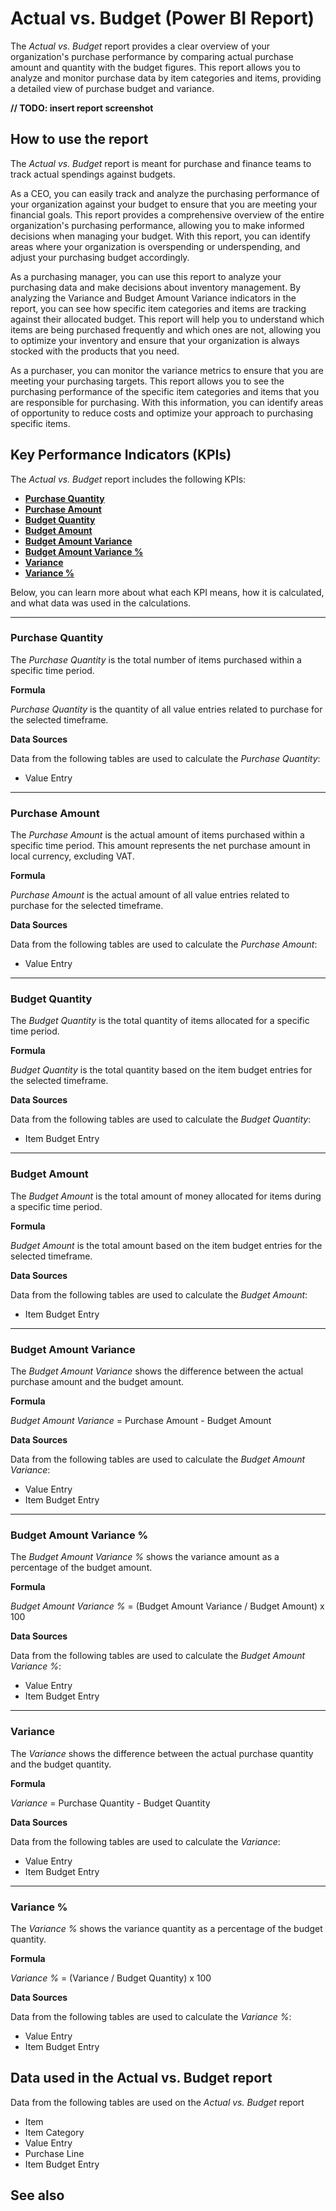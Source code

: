 # Actual vs. Budget (Power BI Report)

The *Actual vs. Budget* report provides a clear overview of your organization's purchase performance by comparing actual purchase amount and quantity with the budget figures. This report allows you to analyze and monitor purchase data by item categories and items, providing a detailed view of purchase budget and variance.

**// TODO: insert report screenshot**

## How to use the report

The *Actual vs. Budget* report is meant for purchase and finance teams to track actual spendings against budgets.

As a CEO, you can easily track and analyze the purchasing performance of your organization against your budget to ensure that you are meeting your financial goals. This report provides a comprehensive overview of the entire organization's purchasing performance, allowing you to make informed decisions when managing your budget. With this report, you can identify areas where your organization is overspending or underspending, and adjust your purchasing budget accordingly.  
   
As a purchasing manager, you can use this report to analyze your purchasing data and make decisions about inventory management. By analyzing the Variance and Budget Amount Variance indicators in the report, you can see how specific item categories and items are tracking against their allocated budget. This report will help you to understand which items are being purchased frequently and which ones are not, allowing you to optimize your inventory and ensure that your organization is always stocked with the products that you need.  
   
As a purchaser, you can monitor the variance metrics to ensure that you are meeting your purchasing targets. This report allows you to see the purchasing performance of the specific item categories and items that you are responsible for purchasing. With this information, you can identify areas of opportunity to reduce costs and optimize your approach to purchasing specific items.

## Key Performance Indicators (KPIs)

The *Actual vs. Budget* report includes the following KPIs:

- [**Purchase Quantity**](#purchase-quantity)  
- [**Purchase Amount**](#purchase-amount)  
- [**Budget Quantity**](#budget-quantity)  
- [**Budget Amount**](#budget-amount)  
- [**Budget Amount Variance**](#budget-amount-variance)  
- [**Budget Amount Variance %**](#budget-amount-variance-)  
- [**Variance**](#variance)  
- [**Variance %**](#variance-)  

Below, you can learn more about what each KPI means, how it is calculated, and what data was used in the calculations.

---
### Purchase Quantity

The *Purchase Quantity* is the total number of items purchased within a specific time period.

**Formula**  

*Purchase Quantity* is the quantity of all value entries related to purchase for the selected timeframe.

**Data Sources**

Data from the following tables are used to calculate the *Purchase Quantity*:
- Value Entry

---
### Purchase Amount

The *Purchase Amount* is the actual amount of items purchased within a specific time period. This amount represents the net purchase amount in local currency, excluding VAT.

**Formula**  

*Purchase Amount* is the actual amount of all value entries related to purchase for the selected timeframe.

**Data Sources**

Data from the following tables are used to calculate the *Purchase Amount*:
- Value Entry

---
### Budget Quantity

The *Budget Quantity* is the total quantity of items allocated for a specific time period.

**Formula**  

*Budget Quantity* is the total quantity based on the item budget entries for the selected timeframe.

**Data Sources**

Data from the following tables are used to calculate the *Budget Quantity*:
- Item Budget Entry

---
### Budget Amount

The *Budget Amount* is the total amount of money allocated for items during a specific time period.

**Formula**  

*Budget Amount* is the total amount based on the item budget entries for the selected timeframe.

**Data Sources**

Data from the following tables are used to calculate the *Budget Amount*:
- Item Budget Entry

---
### Budget Amount Variance

The *Budget Amount Variance* shows the difference between the actual purchase amount and the budget amount.

**Formula**  

*Budget Amount Variance* = Purchase Amount - Budget Amount

**Data Sources**

Data from the following tables are used to calculate the *Budget Amount Variance*:
- Value Entry
- Item Budget Entry

---
### Budget Amount Variance %

The *Budget Amount Variance %* shows the variance amount as a percentage of the budget amount.

**Formula**  

*Budget Amount Variance %* = (Budget Amount Variance / Budget Amount) x 100

**Data Sources**

Data from the following tables are used to calculate the *Budget Amount Variance %*:
- Value Entry
- Item Budget Entry

---
### Variance

The _Variance_ shows the difference between the actual purchase quantity and the budget quantity.

**Formula**  

*Variance* = Purchase Quantity - Budget Quantity

**Data Sources**

Data from the following tables are used to calculate the *Variance*:
- Value Entry
- Item Budget Entry

---
### Variance %

The *Variance %* shows the variance quantity as a percentage of the budget quantity.

**Formula**  

*Variance %* = (Variance / Budget Quantity) x 100

**Data Sources**

Data from the following tables are used to calculate the *Variance %*:
- Value Entry
- Item Budget Entry


## Data used in the Actual vs. Budget report

Data from the following tables are used on the *Actual vs. Budget* report
- Item
- Item Category
- Value Entry
- Purchase Line
- Item Budget Entry


## See also
